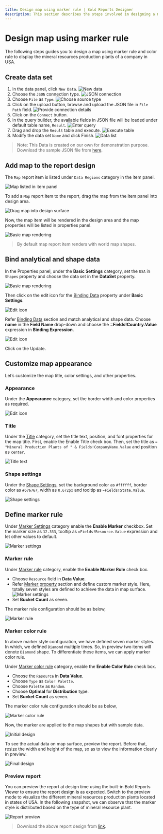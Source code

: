 ```yaml
---
title: Design map using marker rule | Bold Reports Designer
description: This section describes the steps involved in designing a map using marker rule along with marker color rule.
---
```


# Design map using marker rule

The following steps guides you to design a map using marker rule and color rule to display the mineral resources production plants of a company in USA.

## Create data set

1. In the data panel, click `New Data`.
![New data](/static/assets/on-premise/images/report-designer/report-items/map/marker-rule-use-case/new-data.png)
2. Choose the `JSON` connection type.
![JSON connection](/static/assets/on-premise/images/report-designer/report-items/map/marker-rule-use-case/sql-connection.png)
3. Choose `File` as `Type`.
![Choose source type](/static/assets/on-premise/images/report-designer/report-items/map/marker-rule-use-case/type.png)
4. Click on the upload button, browse and upload the JSON file in `File Path` field.
![Provide connection details](/static/assets/on-premise/images/report-designer/report-items/map/marker-rule-use-case/connection-details.png)
5. Click on the `Connect` button.
6. In the query builder, the available fields in JSON file will be loaded under default table name, `Result`.
![Enter query](/static/assets/on-premise/images/report-designer/report-items/map/marker-rule-use-case/query-designer.png)
7. Drag and drop the `Result` table and execute.
![Execute table](/static/assets/on-premise/images/report-designer/report-items/map/marker-rule-use-case/execute-query.png)
8. Modify the data set `Name` and click Finish.
![Data list](/static/assets/on-premise/images/report-designer/report-items/map/marker-rule-use-case/data-list.png)

>Note: This Data is created on our own for demonstration purpose. Download the sample JSON file from [here](https://www.syncfusion.com/downloads/support/directtrac/general/ze/mineralresources-1752410690).

## Add map to the report design

The `Map` report item is listed under `Data Regions` category in the item panel.

![Map listed in item panel](/static/assets/on-premise/images/report-designer/report-items/map/marker-rule-use-case/map-listed-in-item-panel.png)

To add a `Map` report item to the report, drag the map from the item panel into design area.

![Drag map into design surface](/static/assets/on-premise/images/report-designer/report-items/map/marker-rule-use-case/drag-map-item.png)

Now, the map item will be rendered in the design area and the map properties will be listed in properties panel.

![Basic map rendering](/static/assets/on-premise/images/report-designer/report-items/map/marker-rule-use-case/initial-map-rendering.png)

> By default map report item renders with world map shapes.

## Bind analytical and shape data

In the Properties panel, under the **Basic Settings** category, set the `USA` in `Shapes` property and choose the data set in the **DataSet** property.

![Basic map rendering](/static/assets/on-premise/images/report-designer/report-items/map/marker-rule-use-case/assign-data.png)

Then click on the edit icon for the [Binding Data](./../../../../report-items/map/binding-data/) property under **Basic Settings**.

![Edit icon](/static/assets/on-premise/images/report-designer/report-items/map/marker-rule-use-case/binding-data-edit-icon.png)

Refer [Binding Data](./../../../../report-items/map/binding-data/) section and match analytical and shape data. Choose **name** in the **Field Name** drop-down and choose the **=Fields!Country.Value** expression in **Binding Expression**.

![Edit icon](/static/assets/on-premise/images/report-designer/report-items/map/marker-rule-use-case/match-field.png)

Click on the Update.

## Customize map appearance

Let’s customize the map title, color settings, and other properties.

### Appearance

Under the **Appearance** category, set the border width and color properties as required.

![Edit icon](/static/assets/on-premise/images/report-designer/report-items/map/marker-rule-use-case/border.png)

### Title

Under the [Title](./../../../../report-items/map/properties/#title) category, set the title text, position, and font properties for the map title. First, enable the Enable Title check box. Then, set the title as `= "Mineral Production Plants of " & Fields!CompanyName.Value` and position as `center`.

![Title text](/static/assets/on-premise/images/report-designer/report-items/map/marker-rule-use-case/title.png)

### Shape settings

Under the [Shape Settings](./../../../../report-items/map/shape-settings/), set the background color as `#ffffff`, border color as `#676767`, width as `0.672px` and tooltip as `=Fields!State.Value`.

![Shape settings](/static/assets/on-premise/images/report-designer/report-items/map/marker-rule-use-case/shape-settings.png)

## Define marker rule

Under [Marker Settings](./../../../../report-items/map/marker-settings/) category enable the **Enable Marker** checkbox. Set the marker size as `12.333`, tooltip as `=Fields!Resource.Value` expression and let other values to default.

![Marker settings](/static/assets/on-premise/images/report-designer/report-items/map/marker-rule-use-case/marker-settings.png)

### Marker rule

Under [Marker rule](./../../../../report-items/map/marker-rule/) category, enable the **Enable Marker Rule** check box.

* Choose `Resource` field in **Data Value**.
* Refer [Marker property](./../../../../report-items/map/marker-rule/#markers) section and define custom marker style. Here, totally seven styles are defined to achieve the data in map surface.
![Marker settings](/static/assets/on-premise/images/report-designer/report-items/map/marker-rule-use-case/marker-style-set.png)
* Set **Bucket Count** as seven.

The marker rule configuration should be as below,

![Marker rule](/static/assets/on-premise/images/report-designer/report-items/map/marker-rule-use-case/marker-rule.png)

### Marker color rule

In above marker style configuration, we have defined seven marker styles. In which, we defined `Diamond` multiple times. So, in preview two items will denote `Diamond` shape. To differentiate these items, we can apply marker color rule.

Under [Marker color rule](./../../../../report-items/map/marker-color-rule/) category, enable the **Enable Color Rule** check box.

* Choose the `Resource` in **Data Value**.
* Choose `Type` as `Color Palette`.
* Choose `Palette` as `Random`.
* Choose **Optimal** for **Distribution** type.
* Set **Bucket Count** as seven.

The marker color rule configuration should be as below,

![Marker color rule](/static/assets/on-premise/images/report-designer/report-items/map/marker-rule-use-case/marker-color-rule.png)

Now, the marker are applied to the map shapes but with sample data.

![Initial design](/static/assets/on-premise/images/report-designer/report-items/map/marker-rule-use-case/initial-design.png)

To see the actual data on map surface, preview the report. Before that, resize the width and height of the map, so as to view the information clearly in preview.

![Final design](/static/assets/on-premise/images/report-designer/report-items/map/marker-rule-use-case/final-design.png)

### Preview report

You can preview the report at design time using the built-in Bold Reports Viewer to ensure the report design is as expected. Switch to the preview mode to visualize the different mineral resources production plants located in states of USA. In the following snapshot, we can observe that the marker style is distributed based on the type of mineral resource plant.

![Report preview](/static/assets/on-premise/images/report-designer/report-items/map/marker-rule-use-case/preview.png)

> Download the above report design from [link](https://www.syncfusion.com/downloads/support/directtrac/general/ze/MineralProductionPlants-2101003630).